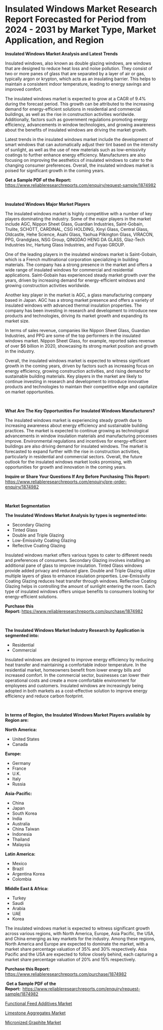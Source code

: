 <p><h1>Insulated Windows Market Research Report Forecasted for Period from 2024 -  2031 by Market Type, Market Application, and Region</h1></p><p><strong>Insulated Windows Market Analysis and Latest Trends</strong></p>
<p><p>Insulated windows, also known as double glazing windows, are windows that are designed to reduce heat loss and noise pollution. They consist of two or more panes of glass that are separated by a layer of air or gas, typically argon or krypton, which acts as an insulating barrier. This helps to maintain a consistent indoor temperature, leading to energy savings and improved comfort.</p><p>The insulated windows market is expected to grow at a CAGR of 9.4% during the forecast period. This growth can be attributed to the increasing demand for energy-efficient solutions in residential and commercial buildings, as well as the rise in construction activities worldwide. Additionally, factors such as government regulations promoting energy efficiency, advancements in window technologies, and growing awareness about the benefits of insulated windows are driving the market growth.</p><p>Latest trends in the insulated windows market include the development of smart windows that can automatically adjust their tint based on the intensity of sunlight, as well as the use of new materials such as low-emissivity coatings to further enhance energy efficiency. Manufacturers are also focusing on improving the aesthetics of insulated windows to cater to the changing consumer preferences. Overall, the insulated windows market is poised for significant growth in the coming years.</p></p>
<p><strong>Get a Sample PDF of the Report:&nbsp;</strong> <a href="https://www.reliableresearchreports.com/enquiry/request-sample/1874982">https://www.reliableresearchreports.com/enquiry/request-sample/1874982</a></p>
<p>&nbsp;</p>
<p><strong>Insulated Windows Major Market Players</strong></p>
<p><p>The insulated windows market is highly competitive with a number of key players dominating the industry. Some of the major players in the market include AGC, Nippon Sheet Glass, Guardian Industries, Saint-Gobain, Trulite, SCHOTT, CARDINAL, CSG HOLDING, Xinyi Glass, Central Glass, Oldcastle, Hehe Science, Asahi Glass, Yaohua Pilkington Glass, VIRACON, PPG, Grandglass, NSG Group, QINGDAO HENG DA GLASS, Glaz-Tech Industries Inc, Hartung Glass Industries, and Fuyao GROUP.</p><p>One of the leading players in the insulated windows market is Saint-Gobain, which is a French multinational corporation specializing in building materials. The company has a strong presence in the market and offers a wide range of insulated windows for commercial and residential applications. Saint-Gobain has experienced steady market growth over the years, driven by increasing demand for energy-efficient windows and growing construction activities worldwide.</p><p>Another key player in the market is AGC, a glass manufacturing company based in Japan. AGC has a strong market presence and offers a variety of insulated windows with advanced thermal insulation properties. The company has been investing in research and development to introduce new products and technologies, driving its market growth and expanding its market size.</p><p>In terms of sales revenue, companies like Nippon Sheet Glass, Guardian Industries, and PPG are some of the top performers in the insulated windows market. Nippon Sheet Glass, for example, reported sales revenue of over $6 billion in 2020, showcasing its strong market position and growth in the industry.</p><p>Overall, the insulated windows market is expected to witness significant growth in the coming years, driven by factors such as increasing focus on energy efficiency, growing construction activities, and rising demand for sustainable building materials. Key players in the market are likely to continue investing in research and development to introduce innovative products and technologies to maintain their competitive edge and capitalize on market opportunities.</p></p>
<p>&nbsp;</p>
<p><strong>What Are The Key Opportunities For Insulated Windows Manufacturers?</strong></p>
<p><p>The insulated windows market is experiencing steady growth due to increasing awareness about energy efficiency and sustainable building practices. The market is expected to continue growing as technological advancements in window insulation materials and manufacturing processes improve. Environmental regulations and incentives for energy-efficient buildings are also driving demand for insulated windows. The market is forecasted to expand further with the rise in construction activities, particularly in residential and commercial sectors. Overall, the future outlook for the insulated windows market looks promising, with opportunities for growth and innovation in the coming years.</p></p>
<p><strong>Inquire or Share Your Questions If Any Before Purchasing This Report:</strong> <a href="https://www.reliableresearchreports.com/enquiry/pre-order-enquiry/1874982">https://www.reliableresearchreports.com/enquiry/pre-order-enquiry/1874982</a></p>
<p>&nbsp;</p>
<p><strong>Market Segmentation</strong></p>
<p><strong>The Insulated Windows Market Analysis by types is segmented into:</strong></p>
<p><ul><li>Secondary Glazing</li><li>Tinted Glass</li><li>Double and Triple Glazing</li><li>Low-Emissivity Coating Glazing</li><li>Reflective Coating Glazing</li></ul></p>
<p><p>Insulated windows market offers various types to cater to different needs and preferences of consumers. Secondary Glazing involves installing an additional pane of glass to improve insulation. Tinted Glass windows provide added privacy and reduced glare. Double and Triple Glazing utilize multiple layers of glass to enhance insulation properties. Low-Emissivity Coating Glazing reduces heat transfer through windows. Reflective Coating Glazing helps in controlling the amount of sunlight entering the room. Each type of insulated windows offers unique benefits to consumers looking for energy-efficient solutions.</p></p>
<p><strong>Purchase this Report:&nbsp;</strong><a href="https://www.reliableresearchreports.com/purchase/1874982">https://www.reliableresearchreports.com/purchase/1874982</a></p>
<p>&nbsp;</p>
<p><strong>The Insulated Windows Market Industry Research by Application is segmented into:</strong></p>
<p><ul><li>Residential</li><li>Commercial</li></ul></p>
<p><p>Insulated windows are designed to improve energy efficiency by reducing heat transfer and maintaining a comfortable indoor temperature. In the residential market, homeowners benefit from lower energy bills and increased comfort. In the commercial sector, businesses can lower their operational costs and create a more comfortable environment for employees and customers. Insulated windows are increasingly being adopted in both markets as a cost-effective solution to improve energy efficiency and reduce carbon footprint.</p></p>
<p>&nbsp;</p>
<p><strong>In terms of Region, the Insulated Windows Market Players available by Region are:</strong></p>
<p>
    <p> <strong> North America: </strong>
        <ul>
            <li>United States</li>
            <li>Canada</li>
        </ul>
        </p> 
    <p> <strong> Europe: </strong>
        <ul>
            <li>Germany</li>
            <li>France</li>
            <li>U.K.</li>
            <li>Italy</li>
            <li>Russia</li>
        </ul>
        </p> 
    <p> <strong> Asia-Pacific: </strong>
        <ul>
            <li>China</li>
            <li>Japan</li>
            <li>South Korea</li>
            <li>India</li>
            <li>Australia</li>
            <li>China Taiwan</li>
            <li>Indonesia</li>
            <li>Thailand</li>
            <li>Malaysia</li>
        </ul>
        </p> 
    <p> <strong> Latin America: </strong>
        <ul>
            <li>Mexico</li>
            <li>Brazil</li>
            <li>Argentina Korea</li>
            <li>Colombia</li>
        </ul>
        </p> 
    <p> <strong> Middle East & Africa: </strong>
        <ul>
            <li>Turkey</li>
            <li>Saudi</li>
            <li>Arabia</li>
            <li>UAE</li>
            <li>Korea</li>
        </ul>
    </p>
    </p>
<p><p>The insulated windows market is expected to witness significant growth across various regions, with North America, Europe, Asia Pacific, the USA, and China emerging as key markets for the industry. Among these regions, North America and Europe are expected to dominate the market, with a market share percentage valuation of 35% and 30% respectively. Asia Pacific and the USA are expected to follow closely behind, each capturing a market share percentage valuation of 20% and 15% respectively.</p></p>
<p><strong>Purchase this Report: </strong><a href="https://www.reliableresearchreports.com/purchase/1874982">https://www.reliableresearchreports.com/purchase/1874982</a></p>
<p>&nbsp;<strong>Get a Sample PDF of the Report:&nbsp;&nbsp;</strong><a href="https://www.reliableresearchreports.com/enquiry/request-sample/1874982">https://www.reliableresearchreports.com/enquiry/request-sample/1874982</a></p>
<p><strong></strong></p>
<p><p><a href="https://github.com/lataunyatinikmelvin59ilbd0dv/Market-Research-Report-List-1/blob/main/functional-feed-additives-market.md">Functional Feed Additives Market</a></p><p><a href="https://unruly-ladybug-44b.notion.site/Limestone-Aggregates-Market-Provides-Detailed-Segmentation-of-this-Market-based-on-Type-Application-6ed49422e7e34721a29b942ddb1eb268">Limestone Aggregates Market</a></p><p><a href="https://cute-banjo-8ca.notion.site/Micronized-Graphite-Market-Size-Focuses-on-Market-Dynamics-In-Depth-Analysis-and-Future-Projections-ace59920a7c64caa99158b4ce6bff799">Micronized Graphite Market</a></p></p>